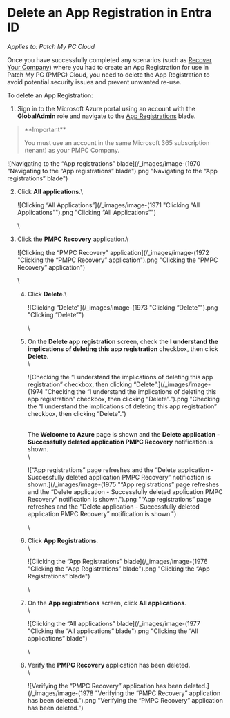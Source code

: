 # Delete an App Registration in Entra ID

_Applies to: Patch My PC Cloud_

Once you have successfully completed any scenarios (such as [Recover Your Company](../../cloud-administration/manage-your-cloud-company/recover-your-cloud-company.md)) where you had to create an App Registration for use in Patch My PC (PMPC) Cloud, you need to delete the App Registration to avoid potential security issues and prevent unwanted re-use.

To delete an App Registration:

1. Sign in to the Microsoft Azure portal using an account with the **GlobalAdmin** role and navigate to the [App Registrations](https://portal.azure.com/#view/Microsoft_AAD_RegisteredApps/ApplicationsListBlade) blade.

<blockquote class="wp-block-quote">
<p>**Important**</p>
<p>You must use an account in the same Microsoft 365 subscription (tenant) as your PMPC Company.</p>
</blockquote>

![Navigating to the “App registrations” blade](/_images/image-(1970 "Navigating to the “App registrations” blade").png "Navigating to the “App registrations” blade")

2.  Click **All applications**.\


    ![Clicking “All Applications”](/_images/image-(1971 "Clicking “All Applications”").png "Clicking “All Applications”")

    \

3.  Click the **PMPC Recovery** application.\


    ![Clicking the “PMPC Recovery” application](/_images/image-(1972 "Clicking the “PMPC Recovery” application").png "Clicking the “PMPC Recovery” application")

    \


    4.  Click **Delete**.\


        ![Clicking “Delete”](/_images/image-(1973 "Clicking “Delete”").png "Clicking “Delete”")

        \

    5.  On the **Delete app registration** screen, check the **I understand the implications of deleting this app registration** checkbox, then click **Delete**.\
        \


        ![Checking the “I understand the implications of deleting this app registration” checkbox, then clicking “Delete”.](/_images/image-(1974 "Checking the “I understand the implications of deleting this app registration” checkbox, then clicking “Delete”.").png "Checking the “I understand the implications of deleting this app registration” checkbox, then clicking “Delete”.")

        \
        The **Welcome to Azure** page is shown and the **Delete application - Successfully deleted application PMPC Recovery** notification is shown.\
        \


        ![“App registrations” page refreshes and the “Delete application - Successfully deleted application PMPC Recovery” notification is shown.](/_images/image-(1975 "“App registrations” page refreshes and the “Delete application - Successfully deleted application PMPC Recovery” notification is shown.").png "“App registrations” page refreshes and the “Delete application - Successfully deleted application PMPC Recovery” notification is shown.")

        \

    6.  Click **App Registrations**.\
        \


        ![Clicking the “App Registrations” blade](/_images/image-(1976 "Clicking the “App Registrations” blade").png "Clicking the “App Registrations” blade")

        \

    7.  On the **App registrations** screen, click **All applications**.\
        \


        ![Clicking the “All applications” blade](/_images/image-(1977 "Clicking the “All applications” blade").png "Clicking the “All applications” blade")

        \

    8.  Verify the **PMPC Recovery** application has been deleted.\
        \


        ![Verifying the “PMPC Recovery” application has been deleted.](/_images/image-(1978 "Verifying the “PMPC Recovery” application has been deleted.").png "Verifying the “PMPC Recovery” application has been deleted.")